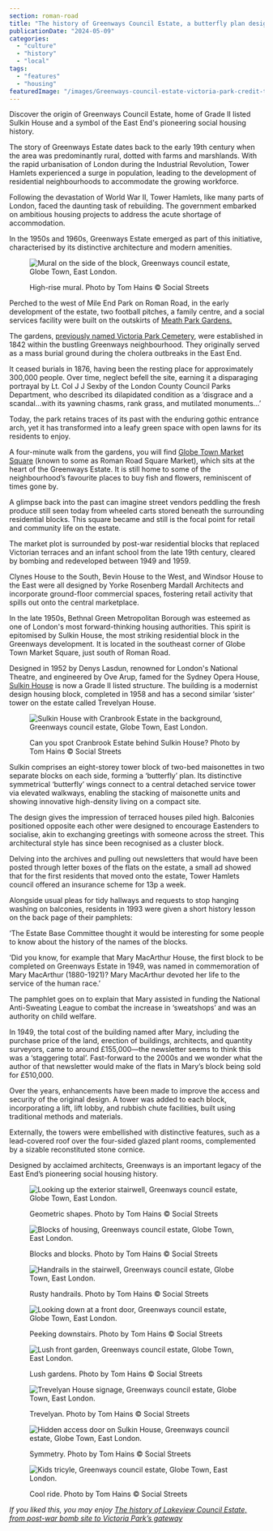 ```yaml
---
section: roman-road
title: "The history of Greenways Council Estate, a butterfly plan designed for social cohesion"
publicationDate: "2024-05-09"
categories: 
  - "culture"
  - "history"
  - "local"
tags: 
  - "features"
  - "housing"
featuredImage: "/images/Greenways-council-estate-victoria-park-credit-tom-hains-1.jpg"
---
```


Discover the origin of Greenways Council Estate, home of Grade II listed Sulkin House and a symbol of the East End's pioneering social housing history.

The story of Greenways Estate dates back to the early 19th century when the area was predominantly rural, dotted with farms and marshlands. With the rapid urbanisation of London during the Industrial Revolution, Tower Hamlets experienced a surge in population, leading to the development of residential neighbourhoods to accommodate the growing workforce.

Following the devastation of World War II, Tower Hamlets, like many parts of London, faced the daunting task of rebuilding. The government embarked on ambitious housing projects to address the acute shortage of accommodation.

In the 1950s and 1960s, Greenways Estate emerged as part of this initiative, characterised by its distinctive architecture and modern amenities.

<figure>

![Mural on the side of the block, Greenways council estate, Globe Town, East London.](/images/Greenways-council-estate-victoria-park-credit-tom-hains-3-1024x683.jpg)

<figcaption>

High-rise mural. Photo by Tom Hains © Social Streets

</figcaption>

</figure>

Perched to the west of Mile End Park on Roman Road, in the early development of the estate, two football pitches, a family centre, and a social services facility were built on the outskirts of [Meath Park Gardens.](https://romanroadlondon.com/friends-meath-gardens-mile-end/)

The gardens, [previously named Victoria Park Cemetery](https://romanroadlondon.com/fanny-wilkinson-suffragette-landscape-gardener-meath-gardens/), were established in 1842 within the bustling Greenways neighbourhood. They originally served as a mass burial ground during the cholera outbreaks in the East End.

It ceased burials in 1876, having been the resting place for approximately 300,000 people. Over time, neglect befell the site, earning it a disparaging portrayal by Lt. Col J J Sexby of the London County Council Parks Department, who described its dilapidated condition as a ‘disgrace and a scandal...with its yawning chasms, rank grass, and mutilated monuments…’

Today, the park retains traces of its past with the enduring gothic entrance arch, yet it has transformed into a leafy green space with open lawns for its residents to enjoy.

A four-minute walk from the gardens, you will find [Globe Town Market Square](https://romanroadlondon.com/rediscovering-globe-town-market-square/) (known to some as Roman Road Square Market), which sits at the heart of the Greenways Estate. It is still home to some of the neighbourhood’s favourite places to buy fish and flowers, reminiscent of times gone by.

A glimpse back into the past can imagine street vendors peddling the fresh produce still seen today from wheeled carts stored beneath the surrounding residential blocks. This square became and still is the focal point for retail and community life on the estate.

The market plot is surrounded by post-war residential blocks that replaced Victorian terraces and an infant school from the late 19th century, cleared by bombing and redeveloped between 1949 and 1959.

Clynes House to the South, Bevin House to the West, and Windsor House to the East were all designed by Yorke Rosenberg Mardall Architects and incorporate ground-floor commercial spaces, fostering retail activity that spills out onto the central marketplace.

In the late 1950s, Bethnal Green Metropolitan Borough was esteemed as one of London's most forward-thinking housing authorities. This spirit is epitomised by Sulkin House, the most striking residential block in the Greenways development. It is located in the southeast corner of Globe Town Market Square, just south of Roman Road.

Designed in 1952 by Denys Lasdun, renowned for London's National Theatre, and engineered by Ove Arup, famed for the Sydney Opera House, [Sulkin House](https://romanroadlondon.com/sulkin-house-gallery-yev-kazannik/) is now a Grade II listed structure. The building is a modernist design housing block, completed in 1958 and has a second similar ‘sister’ tower on the estate called Trevelyan House.

<figure>

![Sulkin House with Cranbrook Estate in the background, Greenways council estate, Globe Town, East London.](/images/Greenways-council-estate-victoria-park-credit-tom-hains-8-1024x683.jpg)

<figcaption>

Can you spot Cranbrook Estate behind Sulkin House? Photo by Tom Hains © Social Streets

</figcaption>

</figure>

Sulkin comprises an eight-storey tower block of two-bed maisonettes in two separate blocks on each side, forming a ‘butterfly’ plan. Its distinctive symmetrical ‘butterfly’ wings connect to a central detached service tower via elevated walkways, enabling the stacking of maisonette units and showing innovative high-density living on a compact site.

The design gives the impression of terraced houses piled high. Balconies positioned opposite each other were designed to encourage Eastenders to socialise, akin to exchanging greetings with someone across the street. This architectural style has since been recognised as a cluster block.

Delving into the archives and pulling out newsletters that would have been posted through letter boxes of the flats on the estate, a small ad showed that for the first residents that moved onto the estate, Tower Hamlets council offered an insurance scheme for 13p a week.

Alongside usual pleas for tidy hallways and requests to stop hanging washing on balconies, residents in 1993 were given a short history lesson on the back page of their pamphlets:

‘The Estate Base Committee thought it would be interesting for some people to know about the history of the names of the blocks.

‘Did you know, for example that Mary MacArthur House, the first block to be completed on Greenways Estate in 1949, was named in commemoration of Mary MacArthur (1880-1921)? Mary MacArthur devoted her life to the service of the human race.’

The pamphlet goes on to explain that Mary assisted in funding the National Anti-Sweating League to combat the increase in ‘sweatshops’ and was an authority on child welfare. 

In 1949, the total cost of the building named after Mary, including the purchase price of the land, erection of buildings, architects, and quantity surveyors, came to around £155,000—the newsletter seems to think this was a ‘staggering total’. Fast-forward to the 2000s and we wonder what the author of that newsletter would make of the flats in Mary’s block being sold for £510,000.

Over the years, enhancements have been made to improve the access and security of the original design. A tower was added to each block, incorporating a lift, lift lobby, and rubbish chute facilities, built using traditional methods and materials. 

Externally, the towers were embellished with distinctive features, such as a lead-covered roof over the four-sided glazed plant rooms, complemented by a sizable reconstituted stone cornice.

Designed by acclaimed architects, Greenways is an important legacy of the East End’s pioneering social housing history.

<figure>

![Looking up the exterior stairwell, Greenways council estate, Globe Town, East London.](/images/Greenways-council-estate-victoria-park-credit-tom-hains-2-1024x683.jpg)

<figcaption>

Geometric shapes. Photo by Tom Hains © Social Streets

</figcaption>

</figure>

<figure>

![Blocks of housing, Greenways council estate, Globe Town, East London.](/images/Greenways-council-estate-victoria-park-credit-tom-hains-4-1024x683.jpg)

<figcaption>

Blocks and blocks. Photo by Tom Hains © Social Streets

</figcaption>

</figure>

<figure>

![Handrails in the stairwell, Greenways council estate, Globe Town, East London.](/images/Greenways-council-estate-victoria-park-credit-tom-hains-5-1024x683.jpg)

<figcaption>

Rusty handrails. Photo by Tom Hains © Social Streets

</figcaption>

</figure>

<figure>

![Looking down at a front door, Greenways council estate, Globe Town, East London.](/images/Greenways-council-estate-victoria-park-credit-tom-hains-6-1024x683.jpg)

<figcaption>

Peeking downstairs. Photo by Tom Hains © Social Streets

</figcaption>

</figure>

<figure>

![Lush front garden, Greenways council estate, Globe Town, East London.](/images/Greenways-council-estate-victoria-park-credit-tom-hains-7.jpg)

<figcaption>

Lush gardens. Photo by Tom Hains © Social Streets

</figcaption>

</figure>

<figure>

![Trevelyan House signage, Greenways council estate, Globe Town, East London.](/images/Greenways-council-estate-victoria-park-credit-tom-hains-9-1024x683.jpg)

<figcaption>

Trevelyan. Photo by Tom Hains © Social Streets

</figcaption>

</figure>

<figure>

![Hidden access door on Sulkin House, Greenways council estate, Globe Town, East London.](/images/Greenways-council-estate-victoria-park-credit-tom-hains-10-1024x683.jpg)

<figcaption>

Symmetry. Photo by Tom Hains © Social Streets

</figcaption>

</figure>

<figure>

![Kids tricyle, Greenways council estate, Globe Town, East London.](/images/Greenways-council-estate-victoria-park-credit-tom-hains-12-1024x683.jpg)

<figcaption>

Cool ride. Photo by Tom Hains © Social Streets

</figcaption>

</figure>

_If you liked this, you may enjoy_ [_The history of Lakeview Council Estate, from post-war bomb site to Victoria Park’s gateway_](https://romanroadlondon.com/lakeview-council-estate-victoria-park-history/)

